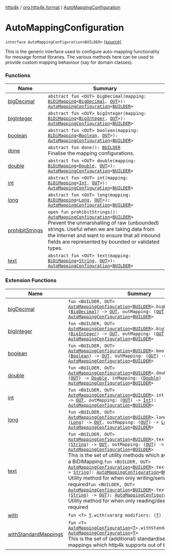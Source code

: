 [http4k](../../index.md) / [org.http4k.format](../index.md) / [AutoMappingConfiguration](./index.md)

# AutoMappingConfiguration

`interface AutoMappingConfiguration<BUILDER>` [(source)](https://github.com/http4k/http4k/blob/master/http4k-core/src/main/kotlin/org/http4k/format/AutoMappingConfiguration.kt#L29)

This is the generic interface used to configure auto-mapping functionality for message format libraries.
The various methods here can be used to provide custom mapping behaviour (say for domain classes).

### Functions

| Name | Summary |
|---|---|
| [bigDecimal](big-decimal.md) | `abstract fun <OUT> bigDecimal(mapping: `[`BiDiMapping`](../../org.http4k.lens/-bi-di-mapping/index.md)`<`[`BigDecimal`](https://docs.oracle.com/javase/9/docs/api/java/math/BigDecimal.html)`, `[`OUT`](big-decimal.md#OUT)`>): `[`AutoMappingConfiguration`](./index.md)`<`[`BUILDER`](index.md#BUILDER)`>` |
| [bigInteger](big-integer.md) | `abstract fun <OUT> bigInteger(mapping: `[`BiDiMapping`](../../org.http4k.lens/-bi-di-mapping/index.md)`<`[`BigInteger`](https://docs.oracle.com/javase/9/docs/api/java/math/BigInteger.html)`, `[`OUT`](big-integer.md#OUT)`>): `[`AutoMappingConfiguration`](./index.md)`<`[`BUILDER`](index.md#BUILDER)`>` |
| [boolean](boolean.md) | `abstract fun <OUT> boolean(mapping: `[`BiDiMapping`](../../org.http4k.lens/-bi-di-mapping/index.md)`<`[`Boolean`](https://kotlinlang.org/api/latest/jvm/stdlib/kotlin/-boolean/index.html)`, `[`OUT`](boolean.md#OUT)`>): `[`AutoMappingConfiguration`](./index.md)`<`[`BUILDER`](index.md#BUILDER)`>` |
| [done](done.md) | `abstract fun done(): `[`BUILDER`](index.md#BUILDER)<br>Finalise the mapping configurations. |
| [double](double.md) | `abstract fun <OUT> double(mapping: `[`BiDiMapping`](../../org.http4k.lens/-bi-di-mapping/index.md)`<`[`Double`](https://kotlinlang.org/api/latest/jvm/stdlib/kotlin/-double/index.html)`, `[`OUT`](double.md#OUT)`>): `[`AutoMappingConfiguration`](./index.md)`<`[`BUILDER`](index.md#BUILDER)`>` |
| [int](int.md) | `abstract fun <OUT> int(mapping: `[`BiDiMapping`](../../org.http4k.lens/-bi-di-mapping/index.md)`<`[`Int`](https://kotlinlang.org/api/latest/jvm/stdlib/kotlin/-int/index.html)`, `[`OUT`](int.md#OUT)`>): `[`AutoMappingConfiguration`](./index.md)`<`[`BUILDER`](index.md#BUILDER)`>` |
| [long](long.md) | `abstract fun <OUT> long(mapping: `[`BiDiMapping`](../../org.http4k.lens/-bi-di-mapping/index.md)`<`[`Long`](https://kotlinlang.org/api/latest/jvm/stdlib/kotlin/-long/index.html)`, `[`OUT`](long.md#OUT)`>): `[`AutoMappingConfiguration`](./index.md)`<`[`BUILDER`](index.md#BUILDER)`>` |
| [prohibitStrings](prohibit-strings.md) | `open fun prohibitStrings(): `[`AutoMappingConfiguration`](./index.md)`<`[`BUILDER`](index.md#BUILDER)`>`<br>Prevent the unmarshalling of raw (unbounded) strings. Useful when we are taking data from the Internet and want to ensure that all inbound fields are represented by bounded or validated types. |
| [text](text.md) | `abstract fun <OUT> text(mapping: `[`BiDiMapping`](../../org.http4k.lens/-bi-di-mapping/index.md)`<`[`String`](https://kotlinlang.org/api/latest/jvm/stdlib/kotlin/-string/index.html)`, `[`OUT`](text.md#OUT)`>): `[`AutoMappingConfiguration`](./index.md)`<`[`BUILDER`](index.md#BUILDER)`>` |

### Extension Functions

| Name | Summary |
|---|---|
| [bigDecimal](../big-decimal.md) | `fun <BUILDER, OUT> `[`AutoMappingConfiguration`](./index.md)`<`[`BUILDER`](../big-decimal.md#BUILDER)`>.bigDecimal(inMapping: (`[`BigDecimal`](https://docs.oracle.com/javase/9/docs/api/java/math/BigDecimal.html)`) -> `[`OUT`](../big-decimal.md#OUT)`, outMapping: (`[`OUT`](../big-decimal.md#OUT)`) -> `[`BigDecimal`](https://docs.oracle.com/javase/9/docs/api/java/math/BigDecimal.html)`): `[`AutoMappingConfiguration`](./index.md)`<`[`BUILDER`](../big-decimal.md#BUILDER)`>` |
| [bigInteger](../big-integer.md) | `fun <BUILDER, OUT> `[`AutoMappingConfiguration`](./index.md)`<`[`BUILDER`](../big-integer.md#BUILDER)`>.bigInteger(inMapping: (`[`BigInteger`](https://docs.oracle.com/javase/9/docs/api/java/math/BigInteger.html)`) -> `[`OUT`](../big-integer.md#OUT)`, outMapping: (`[`OUT`](../big-integer.md#OUT)`) -> `[`BigInteger`](https://docs.oracle.com/javase/9/docs/api/java/math/BigInteger.html)`): `[`AutoMappingConfiguration`](./index.md)`<`[`BUILDER`](../big-integer.md#BUILDER)`>` |
| [boolean](../boolean.md) | `fun <BUILDER, OUT> `[`AutoMappingConfiguration`](./index.md)`<`[`BUILDER`](../boolean.md#BUILDER)`>.boolean(inMapping: (`[`Boolean`](https://kotlinlang.org/api/latest/jvm/stdlib/kotlin/-boolean/index.html)`) -> `[`OUT`](../boolean.md#OUT)`, outMapping: (`[`OUT`](../boolean.md#OUT)`) -> `[`Boolean`](https://kotlinlang.org/api/latest/jvm/stdlib/kotlin/-boolean/index.html)`): `[`AutoMappingConfiguration`](./index.md)`<`[`BUILDER`](../boolean.md#BUILDER)`>` |
| [double](../double.md) | `fun <BUILDER, OUT> `[`AutoMappingConfiguration`](./index.md)`<`[`BUILDER`](../double.md#BUILDER)`>.double(outMapping: (`[`OUT`](../double.md#OUT)`) -> `[`Double`](https://kotlinlang.org/api/latest/jvm/stdlib/kotlin/-double/index.html)`, inMapping: (`[`Double`](https://kotlinlang.org/api/latest/jvm/stdlib/kotlin/-double/index.html)`) -> `[`OUT`](../double.md#OUT)`): `[`AutoMappingConfiguration`](./index.md)`<`[`BUILDER`](../double.md#BUILDER)`>` |
| [int](../int.md) | `fun <BUILDER, OUT> `[`AutoMappingConfiguration`](./index.md)`<`[`BUILDER`](../int.md#BUILDER)`>.int(inMapping: (`[`Int`](https://kotlinlang.org/api/latest/jvm/stdlib/kotlin/-int/index.html)`) -> `[`OUT`](../int.md#OUT)`, outMapping: (`[`OUT`](../int.md#OUT)`) -> `[`Int`](https://kotlinlang.org/api/latest/jvm/stdlib/kotlin/-int/index.html)`): `[`AutoMappingConfiguration`](./index.md)`<`[`BUILDER`](../int.md#BUILDER)`>` |
| [long](../long.md) | `fun <BUILDER, OUT> `[`AutoMappingConfiguration`](./index.md)`<`[`BUILDER`](../long.md#BUILDER)`>.long(inMapping: (`[`Long`](https://kotlinlang.org/api/latest/jvm/stdlib/kotlin/-long/index.html)`) -> `[`OUT`](../long.md#OUT)`, outMapping: (`[`OUT`](../long.md#OUT)`) -> `[`Long`](https://kotlinlang.org/api/latest/jvm/stdlib/kotlin/-long/index.html)`): `[`AutoMappingConfiguration`](./index.md)`<`[`BUILDER`](../long.md#BUILDER)`>` |
| [text](../text.md) | `fun <BUILDER, OUT> `[`AutoMappingConfiguration`](./index.md)`<`[`BUILDER`](../text.md#BUILDER)`>.text(inMapping: (`[`String`](https://kotlinlang.org/api/latest/jvm/stdlib/kotlin/-string/index.html)`) -> `[`OUT`](../text.md#OUT)`, outMapping: (`[`OUT`](../text.md#OUT)`) -> `[`String`](https://kotlinlang.org/api/latest/jvm/stdlib/kotlin/-string/index.html)`): `[`AutoMappingConfiguration`](./index.md)`<`[`BUILDER`](../text.md#BUILDER)`>`<br>This is the set of utility methods which avoid the creation of a BiDiMapping.`fun <BUILDER, OUT> `[`AutoMappingConfiguration`](./index.md)`<`[`BUILDER`](../text.md#BUILDER)`>.text(mapping: (`[`OUT`](../text.md#OUT)`) -> `[`String`](https://kotlinlang.org/api/latest/jvm/stdlib/kotlin/-string/index.html)`): `[`AutoMappingConfiguration`](./index.md)`<`[`BUILDER`](../text.md#BUILDER)`>`<br>Utility method for when only writing/serialization is required`fun <BUILDER, OUT> `[`AutoMappingConfiguration`](./index.md)`<`[`BUILDER`](../text.md#BUILDER)`>.text(mapping: (`[`String`](https://kotlinlang.org/api/latest/jvm/stdlib/kotlin/-string/index.html)`) -> `[`OUT`](../text.md#OUT)`): `[`AutoMappingConfiguration`](./index.md)`<`[`BUILDER`](../text.md#BUILDER)`>`<br>Utility method for when only reading/deserialization is required |
| [with](../../org.http4k.core/with.md) | `fun <T> `[`T`](../../org.http4k.core/with.md#T)`.with(vararg modifiers: (`[`T`](../../org.http4k.core/with.md#T)`) -> `[`T`](../../org.http4k.core/with.md#T)`): `[`T`](../../org.http4k.core/with.md#T) |
| [withStandardMappings](../with-standard-mappings.md) | `fun <T> `[`AutoMappingConfiguration`](./index.md)`<`[`T`](../with-standard-mappings.md#T)`>.withStandardMappings(): `[`AutoMappingConfiguration`](./index.md)`<`[`T`](../with-standard-mappings.md#T)`>`<br>This is the set of (additional) standardised string &lt;-&gt; type mappings which http4k supports out of the box. |
